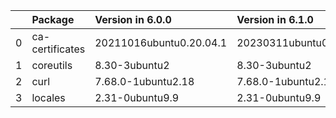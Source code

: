 <!-- markdown-link-check-disable -->

|    | Package         | Version in 6.0.0        | Version in 6.1.0        | Status   |
|---:|:----------------|:------------------------|:------------------------|:---------|
|  0 | ca-certificates | 20211016ubuntu0.20.04.1 | 20230311ubuntu0.20.04.1 | UPDATED  |
|  1 | coreutils       | 8.30-3ubuntu2           | 8.30-3ubuntu2           |          |
|  2 | curl            | 7.68.0-1ubuntu2.18      | 7.68.0-1ubuntu2.18      |          |
|  3 | locales         | 2.31-0ubuntu9.9         | 2.31-0ubuntu9.9         |          |